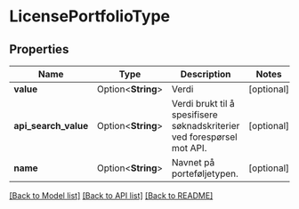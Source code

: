 # LicensePortfolioType

## Properties

Name | Type | Description | Notes
------------ | ------------- | ------------- | -------------
**value** | Option<**String**> | Verdi | [optional]
**api_search_value** | Option<**String**> | Verdi brukt til å spesifisere søknadskriterier ved forespørsel mot API. | [optional]
**name** | Option<**String**> | Navnet på porteføljetypen. | [optional]

[[Back to Model list]](../README.md#documentation-for-models) [[Back to API list]](../README.md#documentation-for-api-endpoints) [[Back to README]](../README.md)


